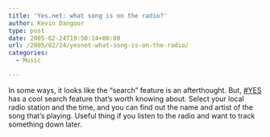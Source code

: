```yaml
---
title: 'Yes.net: what song is on the radio?'
author: Kevin Dangoor
type: post
date: 2005-02-24T19:50:14+00:00
url: /2005/02/24/yesnet-what-song-is-on-the-radio/
categories:
  - Music

---
```

In some ways, it looks like the &#8220;search&#8221; feature is an afterthought. But, [#YES][1] has a cool search feature that&#8217;s worth knowing about. Select your local radio station and the time, and you can find out the name and artist of the song that&#8217;s playing. Useful thing if you listen to the radio and want to track something down later.

 [1]: http://www.yes.net/ "YES, Inc. - Yesbar Enrollment & Inquiry"